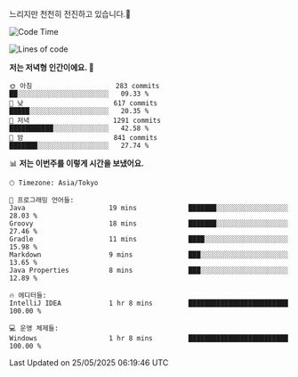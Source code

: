 느리지만 천천히 전진하고 있습니다.🐢

<!--START_SECTION:waka-->
![Code Time](http://img.shields.io/badge/Code%20Time-1%2C591%20hrs%2012%20mins-blue)

![Lines of code](https://img.shields.io/badge/%EC%A0%80%EB%8A%94%20%EC%97%AC%ED%83%9C%EA%B9%8C%EC%A7%80%20-919.5%20thousand%20%EC%A4%84%EC%9D%98%20%EC%BD%94%EB%93%9C%EB%A5%BC%20%EC%9E%91%EC%84%B1%ED%96%88%EC%96%B4%EC%9A%94.-blue)

**저는 저녁형 인간이에요. 🦉** 

```text
🌞 아침                     283 commits         ██░░░░░░░░░░░░░░░░░░░░░░░   09.33 % 
🌆 낮　                     617 commits         █████░░░░░░░░░░░░░░░░░░░░   20.35 % 
🌃 저녁                     1291 commits        ███████████░░░░░░░░░░░░░░   42.58 % 
🌙 밤　                     841 commits         ███████░░░░░░░░░░░░░░░░░░   27.74 % 
```


📊 **저는 이번주를 이렇게 시간을 보냈어요.** 

```text
🕑︎ Timezone: Asia/Tokyo

💬 프로그래밍 언어들: 
Java                     19 mins             ███████░░░░░░░░░░░░░░░░░░   28.03 % 
Groovy                   18 mins             ███████░░░░░░░░░░░░░░░░░░   27.46 % 
Gradle                   11 mins             ████░░░░░░░░░░░░░░░░░░░░░   15.98 % 
Markdown                 9 mins              ███░░░░░░░░░░░░░░░░░░░░░░   13.65 % 
Java Properties          8 mins              ███░░░░░░░░░░░░░░░░░░░░░░   12.89 % 

🔥 에디터들: 
IntelliJ IDEA            1 hr 8 mins         █████████████████████████   100.00 % 

💻 운영 체제들: 
Windows                  1 hr 8 mins         █████████████████████████   100.00 % 
```


 Last Updated on 25/05/2025 06:19:46 UTC
<!--END_SECTION:waka-->
